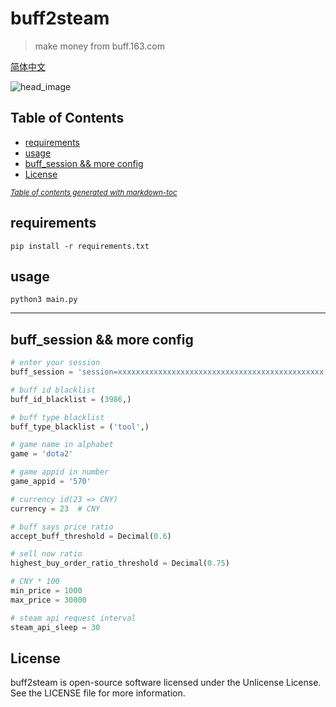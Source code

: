 # buff2steam

> make money from buff.163.com

[简体中文](.github/README-zh-CN.md)

![head_image](https://user-images.githubusercontent.com/5501843/53693505-5c2c0900-3ddc-11e9-84c8-67e37e04798d.png)

## Table of Contents

- [requirements](#requirements)
- [usage](#usage)
- [buff_session && more config](#buff-session----more-config)
- [License](#license)

<small><i><a href='http://ecotrust-canada.github.io/markdown-toc/'>Table of contents generated with markdown-toc</a></i></small>

## requirements

`pip install -r requirements.txt`

## usage

`python3 main.py`

----------------

## buff_session && more config

``` python
# enter your session
buff_session = 'session=xxxxxxxxxxxxxxxxxxxxxxxxxxxxxxxxxxxxxxxxxxxxxx'

# buff id blacklist
buff_id_blacklist = (3986,)

# buff type blacklist
buff_type_blacklist = ('tool',)

# game name in alphabet
game = 'dota2'

# game appid in number
game_appid = '570'

# currency id(23 => CNY)
currency = 23  # CNY

# buff says price ratio
accept_buff_threshold = Decimal(0.6)

# sell now ratio
highest_buy_order_ratio_threshold = Decimal(0.75)

# CNY * 100
min_price = 1000
max_price = 30000

# steam api request interval
steam_api_sleep = 30
```

## License

buff2steam is open-source software licensed under the Unlicense License. See the LICENSE file for more information.
